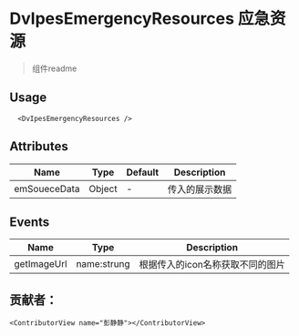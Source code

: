 # DvIpesEmergencyResources 应急资源

> 组件readme

## Usage

```vue
  <DvIpesEmergencyResources />
```

## Attributes

| Name           | Type   | Default                                                             | Description           |
| -------------- |--------|---------------------------------------------------------------------|-----------------------|
| emSoueceData   | Object | -                                                                   | 传入的展示数据           |

## Events

| Name        | Type           | Description                    |
| ----------- | -------------- |--------------------------------|
| getImageUrl |  name:strung   | 根据传入的icon名称获取不同的图片    |

## 贡献者：

```vue
<ContributorView name="彭静静"></ContributorView>
```
